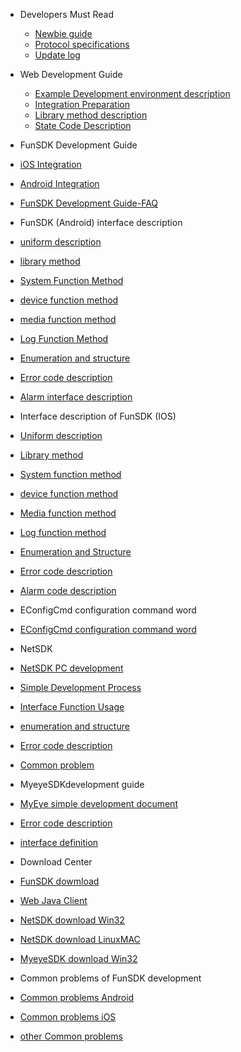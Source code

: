 - Developers Must Read
  - [Newbie guide](en/DevelopersMustRead-Newbieguide.md)
  - [Protocol specifications](en/DevelopersMustRead-Protocolspecifications.md)
  - [Update log](en/DevelopersMustRead-Updatelog.md)

- Web Development Guide
  - [Example Development environment description](en/WebDevelopmentGuide-ExampleDevelopmentenvironmentdescription.md)
  - [Integration Preparation](en/WebDevelopmentGuide-IntegrationPreparation.md)
  - [Library method description](en/WebDevelopmentGuide-Librarymetheddescription.md)
  - [State Code Description](en/WebDevelopmentGuide-StateCodeDescription.md)

- FunSDK Development Guide
 - [iOS Integration](en/FunSDKDevelopmentGuide-iOSIntegration.md)
 - [Android Integration](en/FunSDKDevelopmentGuide-AndroidIntegration.md)
 - [FunSDK Development Guide-FAQ](en/FunSDKDevelopmentGuide-FAQ.md)
 
- FunSDK (Android) interface description
 - [uniform description](en/FunSDKAndroidInterfacedescription-uniformdescription.md)
 - [library method](en/FunSDKAndroidInterfacedescription-librarymethod.md)
 - [System Function Method](en/FunSDKAndroidInterfacedescription-SystemFunctionMethod.md)
 - [device function method](en/FunSDKAndroidInterfacedescription-devicefunctionmethod.md)
 - [media function method](en/FunSDKAndroidInterfacedescription-mediafunctionmethod.md)
 - [Log Function Method](en/FunSDKAndroidInterfacedescription-LogFunctionMethod.md)
 - [Enumeration and structure](en/FunSDKAndroidInterfacedescription-Enumerationandstructure.md)
 - [Error code description](en/FunSDKAndroidInterfacedescription-Errorcodedescription.md)
 - [Alarm interface description](en/FunSDKAndroidInterfacedescription-Alarminterfacedescription.md)
 
- Interface description of FunSDK (IOS)
 - [Uniform description](en/InterfacedescriptionofFunSDKiOS-Uniformdescription.md)
 - [Library method](en/InterfacedescriptionofFunSDKiOS-Librarymethod.md)
 - [System function method](en/InterfacedescriptionofFunSDKiOS-Systemfunctionmethod.md)
 - [device function method](en/InterfacedescriptionofFunSDKiOS-devicefunctionmethod.md)
 - [Media function method](en/InterfacedescriptionofFunSDKiOS-Mediafunctionmethod.md)
 - [Log function method](en/InterfacedescriptionofFunSDKiOS-Logfunctionmethod.md)
 - [Enumeration and Structure](en/InterfacedescriptionofFunSDKiOS-EnumerationandStructure.md)
 - [Error code description](en/InterfacedescriptionofFunSDKiOS-Errorcodedescription.md)
 - [Alarm code description](en/InterfacedescriptionofFunSDKiOS-Alarmcodedescription.md)

- EConfigCmd configuration command word
 - [EConfigCmd configuration command word](en/EConfigCmdconfigurationcommandword.md)

- NetSDK
 - [NetSDK PC development](en/NetSDKWindows-NetSDKPCdevelopment.md)
 - [Simple Development Process](en/NetSDKWindows-SimpleDevelopmentProcess.md)
 - [Interface Function Usage](en/NetSDKWindows-InterfaceFunctionUsage.md)
 - [enumeration and structure](en/NetSDKWindows-enumerationandstruction.md)
 - [Error code description](en/NetSDKWindows-Errorcodedescription.md)
 - [Common problem](en/NetSDKWindows-Commonproblem.md)
 
- MyeyeSDKdevelopment guide
 - [MyEye simple development document](en/MyeyeSDKdevelopmentguide-MyEyesimpledevelopmentdocument.md)
 - [Error code description](en/MyeyeSDKdevelopmentguide-Errorcodedescription.md)
 - [interface definition](en/MyeyeSDKdevelopmentguide-interfacedefinition.md)
 
- Download Center
 - [FunSDK dowmload](en/downloadcenter-FunSDKdowmload.md)
 - [Web Java Client](en/downloadcenter-WebJavaClient.md)
 - [NetSDK download Win32](en/downloadcenter-NetSDKdownloadWin32.md)
 - [NetSDK download LinuxMAC](en/downloadcenter-NetSDKdownloadLinuxMAC.md)
 - [MyeyeSDK download Win32](en/downloadcenter-MyeyeSDKdownloadWin32.md)

- Common problems of FunSDK development
 - [Common problems Android](en/CommonproblemofFunSDKdevelopment-CommonproblemsAndroid.md)
 - [Common problems iOS](en/CommonproblemofFunSDKdevelopment-CommonproblemsiOS.md)
 - [other Common problems](en/CommonproblemofFunSDKdevelopment-otherCommonproblems.md)



